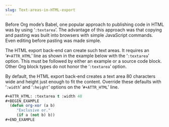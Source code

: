 ```yaml
---
slug: Text-areas-in-HTML-export
---
```


Before Org mode’s Babel, one popular approach to publishing code in HTML was by using ‘`:textarea`’. The advantage of this approach was that copying and pasting was built into browsers with simple JavaScript commands. Even editing before pasting was made simple.

The HTML export back-end can create such text areas. It requires an ‘`#+ATTR_HTML`’ line as shown in the example below with the ‘`:textarea`’ option. This must be followed by either an example or a source code block. Other Org block types do not honor the ‘`:textarea`’ option.

By default, the HTML export back-end creates a text area 80 characters wide and height just enough to fit the content. Override these defaults with ‘`:width`’ and ‘`:height`’ options on the ‘`#+ATTR_HTML`’ line.

```lisp
#+ATTR_HTML: :textarea t :width 40
#+BEGIN_EXAMPLE
  (defun org-xor (a b)
     "Exclusive or."
     (if a (not b) b))
#+END_EXAMPLE
```
